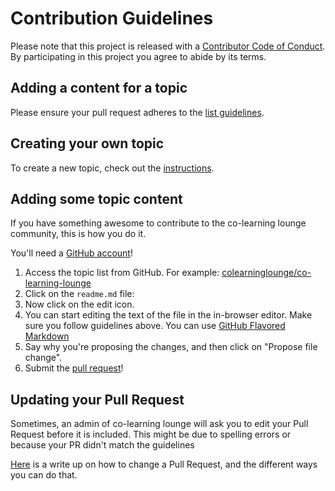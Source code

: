 # Contribution Guidelines

Please note that this project is released with a [Contributor Code of Conduct](code-of-conduct.md). By participating in this project you agree to abide by its terms.

## Adding a content for a topic

Please ensure your pull request adheres to the [list guidelines](pull_request_template.md). 

## Creating your own topic

To create a new topic, check out the [instructions](create-list.md).

## Adding some topic content

If you have something awesome to contribute to the co-learning lounge community, this is how you do it.

You'll need a [GitHub account](https://github.com/join)!

1. Access the topic list from GitHub. For example: [colearninglounge/co-learning-lounge](https://github.com/colearninglounge/co-learning-lounge)
2. Click on the `readme.md` file: 
3. Now click on the edit icon. 
4. You can start editing the text of the file in the in-browser editor. Make sure you follow guidelines above. You can use [GitHub Flavored Markdown](https://help.github.com/articles/github-flavored-markdown/)
5. Say why you're proposing the changes, and then click on "Propose file change". 
6. Submit the [pull request](https://help.github.com/articles/using-pull-requests/)!

## Updating your Pull Request

Sometimes, an admin of co-learning lounge will ask you to edit your Pull Request before it is included. This might be due to spelling errors or because your PR didn't match the guidelines

[Here](https://github.com/RichardLitt/knowledge/blob/master/github/amending-a-commit-guide.md) is a write up on how to change a Pull Request, and the different ways you can do that.

